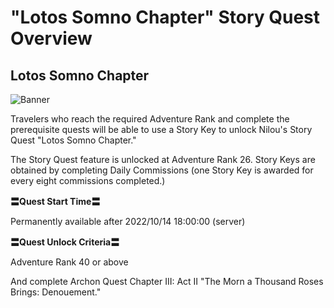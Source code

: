 # "Lotos Somno Chapter" Story Quest Overview
## Lotos Somno Chapter
![Banner](https://sdk.hoyoverse.com/upload/ann/2022/09/26/1fd52cb70bda81a17d2ca1447b4a42d6_6911838189150720485.jpg)

Travelers who reach the required Adventure Rank and complete the prerequisite quests will be able to use a Story Key to unlock Nilou's Story Quest "Lotos Somno Chapter."

The Story Quest feature is unlocked at Adventure Rank 26. Story Keys are obtained by completing Daily Commissions (one Story Key is awarded for every eight commissions completed.)

**〓Quest Start Time〓**

Permanently available after 2022/10/14 18:00:00 (server)

**〓Quest Unlock Criteria〓**

Adventure Rank 40 or above

And complete Archon Quest Chapter III: Act II "The Morn a Thousand Roses Brings: Denouement."
